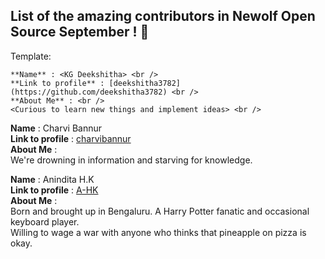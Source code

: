 ## List of the amazing contributors in Newolf Open Source September ! 🎉


Template:
```
**Name** : <KG Deekshitha> <br />
**Link to profile** : [deekshitha3782](https://github.com/deekshitha3782) <br />
**About Me** : <br />
<Curious to learn new things and implement ideas> <br />
```
**Name** : Charvi Bannur <br />
**Link to profile** : [charvibannur](https://github.com/charvibannur) <br />
**About Me** : <br />
We're drowning in information and starving for knowledge. <br />

**Name** : Anindita H.K <br />
**Link to profile** : [A-HK](https://github.com/A-HK) <br />
**About Me** : <br />
Born and brought up in Bengaluru. A Harry Potter fanatic and occasional keyboard player. <br />
Willing to wage a war with anyone who thinks that pineapple on pizza is okay. <br />


